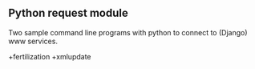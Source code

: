 ## Python request module 

Two sample command line programs with python to connect to (Django) www services.

+fertilization
+xmlupdate 

